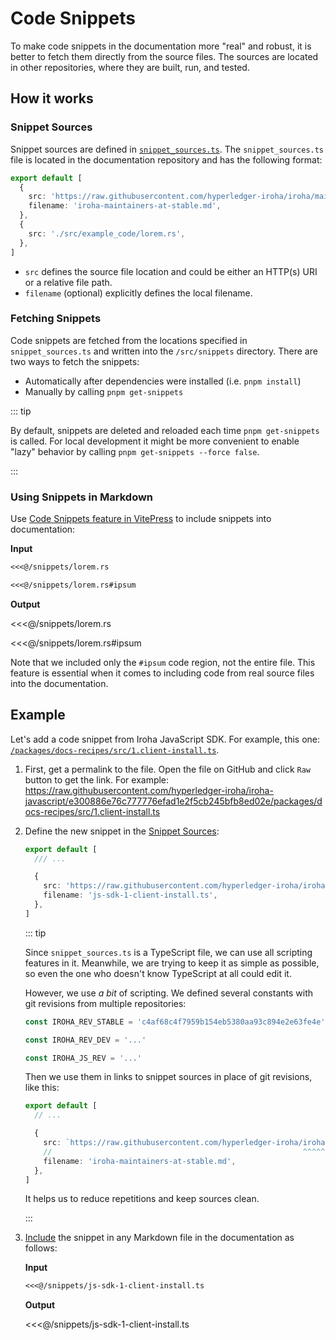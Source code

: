 # Code Snippets

To make code snippets in the documentation more "real" and robust, it is
better to fetch them directly from the source files. The sources are
located in other repositories, where they are built, run, and tested.

## How it works

### Snippet Sources

Snippet sources are defined in
[`snippet_sources.ts`](https://github.com/hyperledger-iroha/iroha-2-docs/blob/main/etc/snippet-sources.ts).
The `snippet_sources.ts` file is located in the documentation repository and has the following format:

```ts
export default [
  {
    src: 'https://raw.githubusercontent.com/hyperledger-iroha/iroha/main/MAINTAINERS.md',
    filename: 'iroha-maintainers-at-stable.md',
  },
  {
    src: './src/example_code/lorem.rs',
  },
]
```

- `src` defines the source file location and could be either an HTTP(s) URI
  or a relative file path.
- `filename` (optional) explicitly defines the local filename.

### Fetching Snippets

Code snippets are fetched from the locations specified in
`snippet_sources.ts` and written into the `/src/snippets` directory. There
are two ways to fetch the snippets:

- Automatically after dependencies were installed (i.e. `pnpm install`)
- Manually by calling `pnpm get-snippets`

::: tip

By default, snippets are deleted and reloaded each time `pnpm get-snippets`
is called. For local development it might be more convenient to enable
"lazy" behavior by calling `pnpm get-snippets --force false`.

:::

### Using Snippets in Markdown

Use
[Code Snippets feature in VitePress](https://vitepress.vuejs.org/guide/markdown#import-code-snippets)
to include snippets into documentation:

**Input**

```md
<<<@/snippets/lorem.rs

<<<@/snippets/lorem.rs#ipsum
```

**Output**

<<<@/snippets/lorem.rs

<<<@/snippets/lorem.rs#ipsum

Note that we included only the `#ipsum` code region, not the entire file.
This feature is essential when it comes to including code from real source
files into the documentation.

## Example

Let's add a code snippet from Iroha JavaScript SDK. For example, this one:
[`/packages/docs-recipes/src/1.client-install.ts`](https://github.com/hyperledger-iroha/iroha-javascript/blob/e300886e76c777776efad1e2f5cb245bfb8ed02e/packages/docs-recipes/src/1.client-install.ts).

1. First, get a permalink to the file. Open the file on GitHub and click
   `Raw` button to get the link. For example:
   https://raw.githubusercontent.com/hyperledger-iroha/iroha-javascript/e300886e76c777776efad1e2f5cb245bfb8ed02e/packages/docs-recipes/src/1.client-install.ts

2. Define the new snippet in the [Snippet Sources](#snippet-sources):

   ```ts
   export default [
     /// ...

     {
       src: 'https://raw.githubusercontent.com/hyperledger-iroha/iroha-javascript/e300886e76c777776efad1e2f5cb245bfb8ed02e/packages/docs-recipes/src/1.client-install.ts',
       filename: 'js-sdk-1-client-install.ts',
     },
   ]
   ```

   ::: tip

   Since `snippet_sources.ts` is a TypeScript file, we can use all
   scripting features in it. Meanwhile, we are trying to keep it as simple
   as possible, so even the one who doesn't know TypeScript at all could
   edit it.

   However, we use _a bit_ of scripting. We defined several constants with
   git revisions from multiple repositories:

   ```ts
   const IROHA_REV_STABLE = 'c4af68c4f7959b154eb5380aa93c894e2e63fe4e'

   const IROHA_REV_DEV = '...'

   const IROHA_JS_REV = '...'
   ```

   Then we use them in links to snippet sources in place of git revisions,
   like this:

   ```ts
   export default [
     // ...

     {
       src: `https://raw.githubusercontent.com/hyperledger-iroha/iroha/${IROHA_REV_STABLE}/MAINTAINERS.md`,
       //                                                        ^^^^^^^^^^^^^^^^^^^
       filename: 'iroha-maintainers-at-stable.md',
     },
   ]
   ```

   It helps us to reduce repetitions and keep sources clean.

   :::

3. [Include](#using-snippets-in-markdown) the snippet in any Markdown file
   in the documentation as follows:

   **Input**

   ```md
   <<<@/snippets/js-sdk-1-client-install.ts
   ```

   **Output**

   <<<@/snippets/js-sdk-1-client-install.ts
